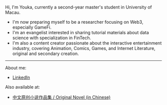 Hi, I'm Youka, currently a second-year master's student in University of Macau.
- I'm now preparing myself to be a researcher focusing on Web3, especially GameFi. 
- I'm an evangelist interested in sharing tutorial materials about data science with specialization in FinTech.
- I'm also a content creator passionate about the interactive entertainment industry, covering Animation, Comics, Games, and Internet Literature, original and secondary creation.
---

About me:

* [LinkedIn](https://www.linkedin.com/in/jae-youka/)

Also available at:

* [中文原创小说作品集 / Original Novel (in Chinese)](https://sosadfun.link/users/477250)





<!--
**0xyk/0xyk** is a ✨ _special_ ✨ repository because its `README.md` (this file) appears on your GitHub profile.

Here are some ideas to get you started:

- 🔭 I’m currently working on ...
- 🌱 I’m currently learning ...
- 👯 I’m looking to collaborate on ...
- 🤔 I’m looking for help with ...
- 💬 Ask me about ...
- 📫 How to reach me: ...
- 😄 Pronouns: ...
- ⚡ Fun fact: ...
-->
